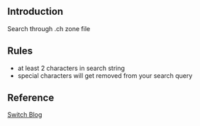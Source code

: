 ## Introduction
Search through .ch zone file

## Rules
* at least 2 characters in search string
* special characters will get removed from your search query

## Reference
[Switch Blog](https://securityblog.switch.ch/2020/11/18/)


